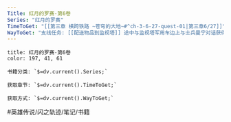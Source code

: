 ```yaml
---
Title: 红月的罗赛·第6卷
Series: "红月的罗赛"
TimeToGet: "[[第三章 横跨铁路 ~苍穹的大地~#^ch-3-6-27-quest-01|第三章6/27]]"
WayToGet: "支线任务: [[配送物品到监视塔]] 途中与监视塔军用车边上与士兵曼宁对话获得"
---
```

```ad-note
title: 红月的罗赛·第6卷
color: 197, 41, 61

书籍分类: `$=dv.current().Series;`

获取章节: `$=dv.current().TimeToGet;`

获取方式: `$=dv.current().WayToGet;`
```

#英雄传说/闪之轨迹/笔记/书籍